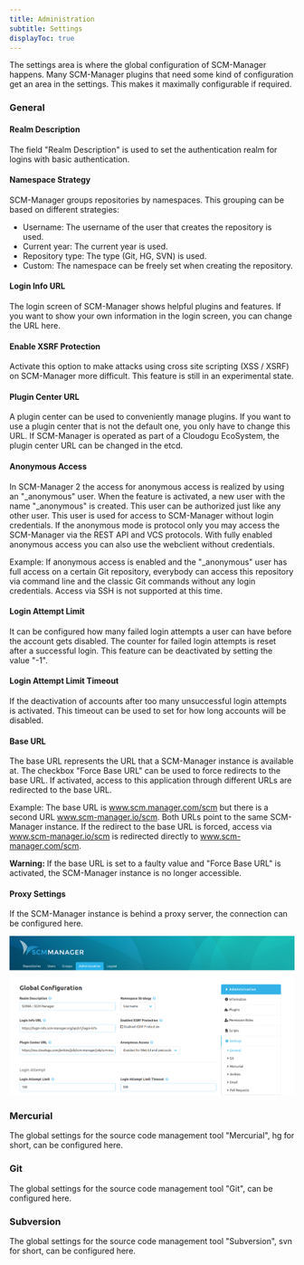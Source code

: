 ```yaml
---
title: Administration
subtitle: Settings
displayToc: true
---
```

The settings area is where the global configuration of SCM-Manager happens. Many SCM-Manager plugins that need some kind of configuration get an area in the settings. This makes it maximally configurable if required.

### General
#### Realm Description
The field "Realm Description" is used to set the authentication realm for logins with basic authentication.

#### Namespace Strategy
SCM-Manager groups repositories by namespaces. This grouping can be based on different strategies:

* Username: The username of the user that creates the repository is used. 
* Current year: The current year is used.
* Repository type: The type (Git, HG, SVN) is used.
* Custom: The namespace can be freely set when creating the repository.

#### Login Info URL
The login screen of SCM-Manager shows helpful plugins and features. If you want to show your own information in the login screen, you can change the URL here.

#### Enable XSRF Protection
Activate this option to make attacks using cross site scripting (XSS / XSRF) on SCM-Manager more difficult. This feature is still in an experimental state.

#### Plugin Center URL
A plugin center can be used to conveniently manage plugins. If you want to use a plugin center that is not the default one, you only have to change this URL. If SCM-Manager is operated as part of a Cloudogu EcoSystem, the plugin center URL can be changed in the etcd.

#### Anonymous Access
In SCM-Manager 2 the access for anonymous access is realized by using an "_anonymous" user. When the feature is activated, a new user with the name "_anonymous" is created. This user can be authorized just like any other user. This user is used for access to SCM-Manager without login credentials.
If the anonymous mode is protocol only you may access the SCM-Manager via the REST API and VCS protocols. With fully enabled anonymous access you can also use the webclient without credentials.

Example: If anonymous access is enabled and the "_anonymous" user has full access on a certain Git repository, everybody can access this repository via command line and the classic Git commands without any login credentials. Access via SSH is not supported at this time.

#### Login Attempt Limit
It can be configured how many failed login attempts a user can have before the account gets disabled. The counter for failed login attempts is reset after a successful login. This feature can be deactivated by setting the value "-1".

#### Login Attempt Limit Timeout
If the deactivation of accounts after too many unsuccessful login attempts is activated. This timeout can be used to set for how long accounts will be disabled.

#### Base URL
The base URL represents the URL that a SCM-Manager instance is available at. The checkbox "Force Base URL" can be used to force redirects to the base URL. If activated, access to this application through different URLs are redirected to the base URL.

Example: The base URL is www.scm.manager.com/scm but there is a second URL www.scm-manager.io/scm. Both URLs point to the same SCM-Manager instance. If the redirect to the base URL is forced, access via www.scm-manager.io/scm is redirected directly to www.scm-manager.com/scm.

**Warning:** If the base URL is set to a faulty value and "Force Base URL" is activated, the SCM-Manager instance is no longer accessible. 

#### Proxy Settings
If the SCM-Manager instance is behind a proxy server, the connection can be configured here.

![Administration-Configuration](assets/administration-settings-general.png)

### Mercurial
The global settings for the source code management tool "Mercurial", hg for short, can be configured here.

### Git
The global settings for the source code management tool "Git", can be configured here.

### Subversion
The global settings for the source code management tool "Subversion", svn for short, can be configured here.
